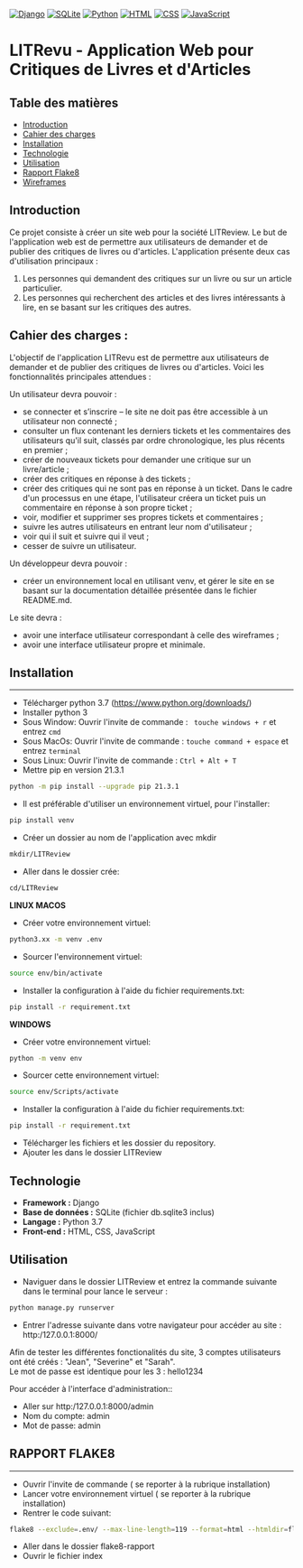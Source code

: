 
[![Django](https://img.shields.io/badge/Django-3.2.8-green.svg)](https://www.djangoproject.com/)
[![SQLite](https://img.shields.io/badge/SQLite-3.36.0-blue.svg)](https://www.sqlite.org/)
[![Python](https://img.shields.io/badge/Python-3.7-yellow.svg)](https://www.python.org/)
[![HTML](https://img.shields.io/badge/HTML-5-orange.svg)](https://developer.mozilla.org/en-US/docs/Web/HTML)
[![CSS](https://img.shields.io/badge/CSS-3-blue.svg)](https://developer.mozilla.org/en-US/docs/Web/CSS)
[![JavaScript](https://img.shields.io/badge/JavaScript-ES6-yellow.svg)](https://developer.mozilla.org/en-US/docs/Web/JavaScript)

# LITRevu - Application Web pour Critiques de Livres et d'Articles

## Table des matières
- [Introduction](#introduction)
- [Cahier des charges](#cahier-des-charges)
- [Installation](#installation)
- [Technologie](#technologie)
- [Utilisation](#utilisation)
- [Rapport Flake8](#rapport-flake8)
- [Wireframes](#wireframes)

## Introduction

Ce projet consiste à créer un site web pour la société LITReview. Le but de l'application web est de permettre aux utilisateurs de demander et de publier des critiques de livres ou d'articles. L'application présente deux cas d'utilisation principaux :

1. Les personnes qui demandent des critiques sur un livre ou sur un article particulier.
2. Les personnes qui recherchent des articles et des livres intéressants à lire, en se basant sur les critiques des autres.

## Cahier des charges :

L'objectif de l'application LITRevu est de permettre aux utilisateurs de demander et de publier des critiques de livres ou d'articles. Voici les fonctionnalités principales attendues :

Un utilisateur devra pouvoir : 
* se connecter et s’inscrire – le site ne doit pas être accessible à un utilisateur non connecté ;
* consulter un flux contenant les derniers tickets et les commentaires des utilisateurs qu'il suit, classés par ordre chronologique, les plus récents en premier ; 
* créer de nouveaux tickets pour demander une critique sur un livre/article ;
* créer des critiques en réponse à des tickets ;
* créer des critiques qui ne sont pas en réponse à un ticket. Dans le cadre d'un processus en une étape, l'utilisateur créera un ticket puis un commentaire en réponse à son propre ticket ;
* voir, modifier et supprimer ses propres tickets et commentaires ; 
* suivre les autres utilisateurs en entrant leur nom d'utilisateur ;
* voir qui il suit et suivre qui il veut ;
* cesser de suivre un utilisateur.

Un développeur devra pouvoir :
* créer un environnement local en utilisant venv, et gérer le site en se basant sur la documentation détaillée présentée dans le fichier README.md.

Le site devra :
* avoir une interface utilisateur correspondant à celle des wireframes ;
* avoir une interface utilisateur propre et minimale.

## Installation
------------------

* Télécharger python 3.7 (https://www.python.org/downloads/)
* Installer python 3 
* Sous Window:
    Ouvrir l'invite de commande : ``` touche windows + r``` et entrez ```cmd```
* Sous MacOs:
    Ouvrir l'invite de commande : ```touche command + espace``` et entrez ```terminal```
* Sous Linux:
    Ouvrir l'invite de commande : ```Ctrl + Alt + T```
* Mettre pip en version 21.3.1
```bash
python -m pip install --upgrade pip 21.3.1
```

* Il est préférable d'utiliser un environnement virtuel, pour l'installer:  
```bash
pip install venv
```

* Créer un dossier au nom de l'application avec mkdir
```bash
mkdir/LITReview
```

* Aller dans le dossier crée:
```bash
cd/LITReview
```

**LINUX MACOS**
* Créer votre environnement virtuel:
```bash
python3.xx -m venv .env
```
* Sourcer l'environnement virtuel:
```bash
source env/bin/activate
```

* Installer la configuration à l'aide du fichier requirements.txt:
```bash
pip install -r requirement.txt
```
**WINDOWS**
* Créer votre environnement virtuel:
```bash
python -m venv env
```
* Sourcer cette environnement virtuel:  
```bash
source env/Scripts/activate
```
* Installer la configuration à l'aide du fichier requirements.txt:
```bash
pip install -r requirement.txt
```
* Télécharger les fichiers et les dossier du repository.
* Ajouter les dans le dossier LITReview

## Technologie

- **Framework :** Django
- **Base de données :** SQLite (fichier db.sqlite3 inclus)
- **Langage :** Python 3.7
- **Front-end :** HTML, CSS, JavaScript

## Utilisation 

* Naviguer dans le dossier LITReview et entrez la commande suivante dans le terminal pour lance le serveur :
```bash
python manage.py runserver
```
* Entrer l'adresse suivante dans votre navigateur pour accéder au site : http:/127.0.0.1:8000/


Afin de tester les différentes fonctionalités du site, 3 comptes utilisateurs ont été créés : "Jean", "Severine" et "Sarah".  
Le mot de passe est identique pour les 3 : hello1234  

Pour accéder à l'interface d'administration::
* Aller sur http:/127.0.0.1:8000/admin
* Nom du compte: admin
* Mot de passe: admin

## RAPPORT FLAKE8
-------------------
* Ouvrir l'invite de commande ( se reporter à la rubrique installation)
* Lancer votre environnement virtuel ( se reporter à la rubrique installation)
* Rentrer le code suivant:
```bash
flake8 --exclude=.env/ --max-line-length=119 --format=html --htmldir=flake8-rapport
``` 
* Aller dans le dossier flake8-rapport
* Ouvrir le fichier index




